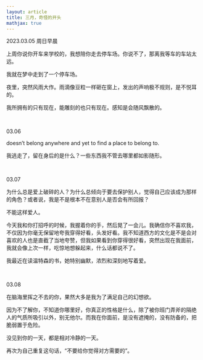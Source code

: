 ```yaml
---
layout: article
title: 三月，奇怪的开头
mathjax: true
---
```


2023.03.05 周日早晨  

上周你说你开车来学校的，我想陪你走去停车场。你说不了，那离我等车的车站太远。

我就在梦中走到了一个停车场。  

夜里，突然风雨大作。雨滴像豆粒一样砸在窗上，发出的声响极不规则，是不悦耳的。

我所拥有的只有现在，能雕刻的也只有现在。感知是会随风飘散的。  

&nbsp;

03.06  

doesn’t belong anywhere and yet to find a place to belong to.  

我逃走了，留在身后的是什么？一些东西我不管去哪里都如影随形。 

&nbsp;

03.07  

为什么总是爱上破碎的人？为什么总倾向于要去保护别人，觉得自己应该成为那样的角色？或者说，我是不是根本不在意别人是否会有所回报？

不能这样爱人。  

今天我和你打招呼的时候，我握着你的手，然后晃了一会儿。我确信你不喜欢我，不仅因为你毫无保留地夸我穿得好看，头发好看。我不知道西方的文化是不是会对喜欢的人也是直截了当地夸赞，但我如果看到你穿得很好看，突然出现在我面前，我就会像上次一样，吃惊地想躲起来，什么话都说不了。  

我最近在读温特森的书，她特别幽默，浓烈和深刻地写着爱。  

&nbsp;

03.08  

在脑海里挥之不去的你，果然大多是我为了满足自己的幻想欲。

因为不了解你，不知道你哪里好，你真正的性格是什么，除了被你班门弄斧的隔绝人的气质所吸引以外，别无他尔。而我在你面前，是没有遮掩的，没有防备的，把脆弱置于危险。

没见到你的一天，都是相对冷静的一天。

再次为自己重复这句话，“不要给你觉得对方需要的”。  
